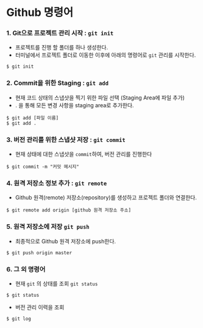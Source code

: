 # Github 명령어

### 1. Git으로 프로젝트 관리 시작 : `git init`
- 프로젝트를 진행 할 폴더를 하나 생성한다.
- 터미널에서 프로젝트 폴더로 이동한 이후에 아래의 명령어로 `git` 관리를 시작한다.
```
$ git init
```

### 2. Commit을 위한 Staging : `git add`
- 현재 코드 상태의 스냅샷을 찍기 위한 파일 선택 (Staging Area에 파일 추가)
- . 을 통해 모든 변경 사항을 staging area로 추가한다.
```
$ git add [파일 이름]
$ git add . 
```


### 3. 버전 관리를 위한 스냅샷 저장 : `git commit`
- 현재 상태에 대한 스냅샷을 `commit`하여, 버전 관리를 진행한다
```
$ git commit -m "커밋 메시지"
```

### 4. 원격 저장소 정보 추가 : `git remote`
- Github 원격(remote) 저장소(repository)를 생성하고 프로젝트 폴더와 연결한다.
```
$ git remote add origin [github 원격 저장소 주소]
```

### 5. 원격 저장소에 저장 `git push`
- 최종적으로 Github 원격 저장소에 push한다.
```
$ git push origin master
```

### 6. 그 외 명령어
- 현재 `git` 의 상태를 조회 `git status`
```
$ git status
```
- 버전 관리 이력을 조회
```
$ git log
```

